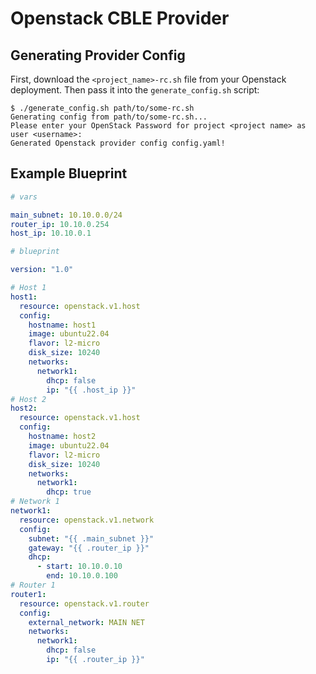 # Openstack CBLE Provider

## Generating Provider Config

First, download the `<project_name>-rc.sh` file from your Openstack deployment. Then pass it into the `generate_config.sh` script:

```shell
$ ./generate_config.sh path/to/some-rc.sh
Generating config from path/to/some-rc.sh...
Please enter your OpenStack Password for project <project name> as user <username>:
Generated Openstack provider config config.yaml!
```

## Example Blueprint

```yaml
# vars

main_subnet: 10.10.0.0/24
router_ip: 10.10.0.254
host_ip: 10.10.0.1
```

```yaml
# blueprint

version: "1.0"

# Host 1
host1:
  resource: openstack.v1.host
  config:
    hostname: host1
    image: ubuntu22.04
    flavor: l2-micro
    disk_size: 10240
    networks:
      network1:
        dhcp: false
        ip: "{{ .host_ip }}"
# Host 2
host2:
  resource: openstack.v1.host
  config:
    hostname: host2
    image: ubuntu22.04
    flavor: l2-micro
    disk_size: 10240
    networks:
      network1:
        dhcp: true
# Network 1
network1:
  resource: openstack.v1.network
  config:
    subnet: "{{ .main_subnet }}"
    gateway: "{{ .router_ip }}"
    dhcp:
      - start: 10.10.0.10
        end: 10.10.0.100
# Router 1
router1:
  resource: openstack.v1.router
  config:
    external_network: MAIN NET
    networks:
      network1:
        dhcp: false
        ip: "{{ .router_ip }}"
```
